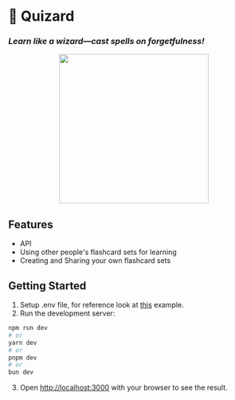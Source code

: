 # 🔮 Quizard  
### *Learn like a wizard—cast spells on forgetfulness!*  

<p align="center">
  <img src="https://github.com/user-attachments/assets/c7087a47-efd5-4962-9e17-3ddd2d068300" width="300" />
</p>

## Features
- API
- Using other people's flashcard sets for learning
- Creating and Sharing your own flashcard sets

## Getting Started

1. Setup .env file, for reference look at [this](https://github.com/Qonus/quizard/blob/main/.example-env) example.
2. Run the development server:

```bash
npm run dev
# or
yarn dev
# or
pnpm dev
# or
bun dev
```

3. Open [http://localhost:3000](http://localhost:3000) with your browser to see the result.
